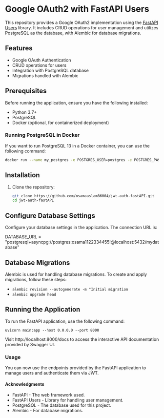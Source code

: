# Google OAuth2 with FastAPI Users

This repository provides a Google OAuth2 implementation using the [FastAPI Users](https://github.com/fastapi-users/fastapi-users/) library. It includes CRUD operations for user management and utilizes PostgreSQL as the database, with Alembic for database migrations.

## Features

- Google OAuth Authentication
- CRUD operations for users
- Integration with PostgreSQL database
- Migrations handled with Alembic

## Prerequisites

Before running the application, ensure you have the following installed:

- Python 3.7+
- PostgreSQL
- Docker (optional, for containerized deployment)

### Running PostgreSQL in Docker

If you want to run PostgreSQL 13 in a Docker container, you can use the following command:

```bash
docker run --name my_postgres -e POSTGRES_USER=postgres -e POSTGRES_PASSWORD=osama1122334455! -e POSTGRES_DB=mydatabase -p 5432:5432 -d postgres:13
```

## Installation

1. Clone the repository:

   ```bash
   git clone https://github.com/osamaaslam86004/jwt-auth-fastAPI.git
   cd jwt-auth-fastAPI
   ```

## Configure Database Settings
Configure your database settings in the application. The connection URL is:

DATABASE_URL = "postgresql+asyncpg://postgres:osama1122334455!@localhost:5432/mydatabase"

## Database Migrations
Alembic is used for handling database migrations. To create and apply migrations, follow these steps:

- `alembic revision --autogenerate -m "Initial migration`
- `alembic upgrade head`

## Running the Application
To run the FastAPI application, use the following command:

`uvicorn main:app --host 0.0.0.0 --port 8000`

Visit http://localhost:8000/docs to access the interactive API documentation provided by Swagger UI.

### Usage
You can now use the endpoints provided by the FastAPI application to manage users and authenticate them via JWT.

#### Acknowledgments
- FastAPI - The web framework used.
- FastAPI Users - Library for handling user management.
- PostgreSQL - The database used for this project.
- Alembic - For database migrations.